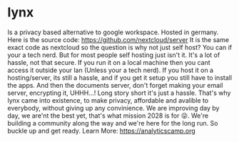 # lynx

Is a privacy based alternative to google workspace. Hosted in germany. Here is the source code: https://github.com/nextcloud/server
It is the same exact code as nextcloud so the question is why not just self host?
   You can if your a tech nerd. But for most people self hosting just isn't it. It's a lot of hassle, not that secure. If you run it on a local machine then you cant access it outside your lan (Unless your a     tech nerd). If you host it on a hosting/server, its still a hassle, and if you get it setup you still have to install the apps. And then the documents server, don't forget making your email server, encrypting it, UHHH...! Long story short it's just a hassle. That's why lynx came into existence, to make privacy, affordable and avalible to everybody, without giving up any convinience. We are improving day by day, we are'nt the best yet, that's what mission 2028 is for 😜. We're building a community along the way and we're here for the long run. So buckle up and get ready. Learn More: https://analyticscamp.org
